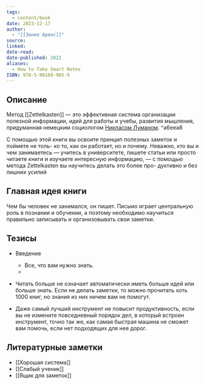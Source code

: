 ```yaml
---
tags:
  - content/book
date: 2023-12-17
author:
  - "[[Зонке Аренс]]"
source: 
linked: 
date-read: 
date-published: 2022
aliases:
  - How to Take Smart Notes
ISBN: 978-5-00169-985-9
---
```

## Описание
Метод [[Zettelkasten]] — это эффективная система организации полезной информации, идей для работы и учебы, развития мышления, придуманная немецким социологом [Никласом Луманом](Никлас%20Луман.md). ^a6eea8

С помощью этой книги вы освоите принцип полезных заметок и поймете не толь- ко то, как он работает, но и почему. Неважно, кто вы и чем занимаетесь — учитесь в университете, пишете статьи или просто читаете книги и изучаете интересную информацию, — с помощью метода Zettelkasten вы научитесь делать это более про- дуктивно и без лишних усилий

## Главная идея книги
Чем бы человек не занимался, он пишет. Письмо играет центральную роль в познании и обучении, а поэтому необходимо научиться правильно записывать и организовывать свои заметки.

## Тезисы
- Введение
	- Все, что вам нужно знать.
	- 


- Читать больше не означает автоматически иметь больше идей или больше знать. Если не делать заметки, то можно прочитать хоть 1000 книг, но знания из них ничем вам не помогут.
- Даже самый лучший инструмент не повысит продуктивность, если вы не измените повседневный порядок дел, в который встроен инструмент, точно так же, как самая быстрая машина не сможет вам помочь, если нет подходящих для нее дорог.
## Литературные заметки
- [[Хорошая система]]
- [[Слабый ученик]]
- [[Ящик для заметок]]